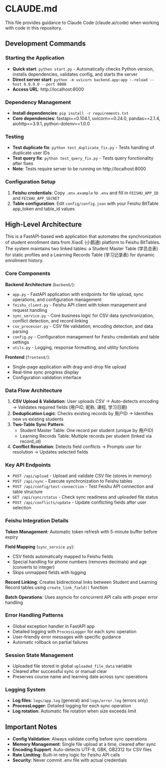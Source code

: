 # CLAUDE.md

This file provides guidance to Claude Code (claude.ai/code) when working with code in this repository.

## Development Commands

### Starting the Application
- **Quick start**: `python start.py` - Automatically checks Python version, installs dependencies, validates config, and starts the server
- **Direct server start**: `python -m uvicorn backend.app:app --reload --host 0.0.0.0 --port 8000`
- **Access URL**: http://localhost:8000

### Dependency Management
- **Install dependencies**: `pip install -r requirements.txt`
- **Core dependencies**: fastapi==0.104.1, uvicorn==0.24.0, pandas==2.1.4, aiohttp==3.9.1, python-dotenv==1.0.0

### Testing
- **Test duplicate fix**: `python test_duplicate_fix.py` - Tests handling of duplicate user IDs
- **Test query fix**: `python test_query_fix.py` - Tests query functionality after fixes
- **Note**: Tests require server to be running on http://localhost:8000

### Configuration Setup
1. **Feishu credentials**: Copy `.env.example` to `.env` and fill in `FEISHU_APP_ID` and `FEISHU_APP_SECRET`
2. **Table configuration**: Edit `config/config.json` with your Feishu BitTable app_token and table_id values

## High-Level Architecture

This is a FastAPI-based web application that automates the synchronization of student enrollment data from XiaoE (小鹅通) platform to Feishu BitTables. The system maintains two linked tables: a Student Master Table (学员总表) for static profiles and a Learning Records Table (学习记录表) for dynamic enrollment history.

### Core Components

**Backend Architecture** (`backend/`):
- `app.py` - FastAPI application with endpoints for file upload, sync operations, and configuration management
- `feishu_client.py` - Feishu API client with token management and request handling
- `sync_service.py` - Core business logic for CSV data synchronization, conflict detection, and record linking
- `csv_processor.py` - CSV file validation, encoding detection, and data parsing
- `config.py` - Configuration management for Feishu credentials and table settings
- `utils.py` - Logging, response formatting, and utility functions

**Frontend** (`frontend/`):
- Single-page application with drag-and-drop file upload
- Real-time sync progress display
- Configuration validation interface

### Data Flow Architecture

1. **CSV Upload & Validation**: User uploads CSV → Auto-detects encoding → Validates required fields (用户ID, 昵称, 课程, 学习日期)
2. **Deduplication Logic**: Checks existing records by 用户ID → Identifies new vs existing students
3. **Two-Table Sync Pattern**:
   - Student Master Table: One record per student (unique by 用户ID)
   - Learning Records Table: Multiple records per student (linked via record_id)
4. **Conflict Resolution**: Detects field conflicts → Prompts user for resolution → Updates selected fields

### Key API Endpoints

- `POST /api/upload` - Upload and validate CSV file (stores in memory)
- `POST /api/sync` - Execute synchronization to Feishu tables
- `POST /api/config/test-connection` - Test Feishu API connection and table structure
- `GET /api/sync/status` - Check sync readiness and uploaded file status
- `POST /api/conflicts/update` - Update conflicting fields after user selection

### Feishu Integration Details

**Token Management**: Automatic token refresh with 5-minute buffer before expiry

**Field Mapping** (`sync_service.py`):
- CSV fields automatically mapped to Feishu fields
- Special handling for phone numbers (removes decimals) and age (converts to integer)
- Skips unmapped fields with logging

**Record Linking**: Creates bidirectional links between Student and Learning Record tables using `create_link_field()` function

**Batch Operations**: Uses asyncio for concurrent API calls with proper error handling

### Error Handling Patterns

- Global exception handler in FastAPI app
- Detailed logging with `ProcessLogger` for each sync operation
- User-friendly error messages with specific guidance
- Automatic rollback on partial failures

### Session State Management

- Uploaded file stored in global `uploaded_file_data` variable
- Cleared after successful sync or manual clear
- Preserves course name and learning date across sync operations

### Logging System

- **Log files**: `logs/app.log` (general) and `logs/error.log` (errors only)
- **ProcessLogger**: Detailed logging for each sync operation
- **Log rotation**: Automatic file rotation when size exceeds limit

## Important Notes

- **Config Validation**: Always validate config before sync operations
- **Memory Management**: Single file upload at a time, cleared after sync
- **Encoding Support**: Auto-detects UTF-8, GBK, GB2312 for CSV files
- **Rate Limiting**: Built-in retry logic for Feishu API calls
- **Security**: Never commit .env file with actual credentials